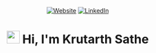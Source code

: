 <div align="center">
  <a href="https://krutarthsathe.info/" target="_blank"><img alt="Website" src="https://img.shields.io/badge/Website-red?style=for-the-badge"></a>
  <a href="https://www.linkedin.com/in/krutarthsathe/" target="_blank"><img alt="LinkedIn" src="https://img.shields.io/badge/LinkedIn-0077B5?style=for-the-badge&logo=linkedin&logoColor=white"></a>
</div>

<h1 align="center"> <img src="wave.gif" width="30px"> Hi, I'm Krutarth Sathe</h1>